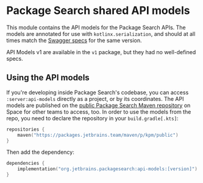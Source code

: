 # Package Search shared API models

This module contains the API models for the Package Search APIs. The models are annotated for use
with `kotlinx.serialization`, and should at all
times match the [Swagger specs](./swagger) for the same version.

API Models v1 are available in the `v1` package, but they had no well-defined specs.

## Using the API models

If you're developing inside Package Search's codebase, you can access `:server:api-models` directly as a project, or by
its coordinates. The API
models are published on the [public Package Search Maven repository](https://packages.jetbrains.team/maven/p/kpm/public)
on Space for
other teams to access, too.
In order to use the models from the repo, you need to declare the repository in your `build.gradle[.kts]`:

```kotlin
repositories {
    maven("https://packages.jetbrains.team/maven/p/kpm/public")
}
```      

Then add the dependency:

```kotlin
dependencies {
    implementation("org.jetbrains.packagesearch:api-models:[version]")
}
```